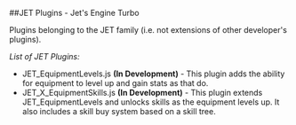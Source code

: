 ##JET Plugins - Jet's Engine Turbo

Plugins belonging to the JET family (i.e. not extensions of other developer's plugins).

*List of JET Plugins:*
* JET_EquipmentLevels.js **(In Development)** - This plugin adds the ability for equipment to level up and gain stats as that do.
* JET_X_EquipmentSkills.js **(In Development)** - This plugin extends JET_EquipmentLevels and unlocks skills as the equipment levels up. It also includes a skill buy system based on a skill tree.